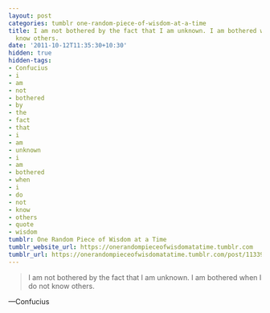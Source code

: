 ```yaml
---
layout: post
categories: tumblr one-random-piece-of-wisdom-at-a-time
title: I am not bothered by the fact that I am unknown. I am bothered when I do not
  know others.
date: '2011-10-12T11:35:30+10:30'
hidden: true
hidden-tags:
- Confucius
- i
- am
- not
- bothered
- by
- the
- fact
- that
- i
- am
- unknown
- i
- am
- bothered
- when
- i
- do
- not
- know
- others
- quote
- wisdom
tumblr: One Random Piece of Wisdom at a Time
tumblr_website_url: https://onerandompieceofwisdomatatime.tumblr.com
tumblr_url: https://onerandompieceofwisdomatatime.tumblr.com/post/11339764520/i-am-not-bothered-by-the-fact-that-i-am-unknown-i
---
```

> I am not bothered by the fact that I am unknown. I am bothered when I do not know others.

—Confucius
